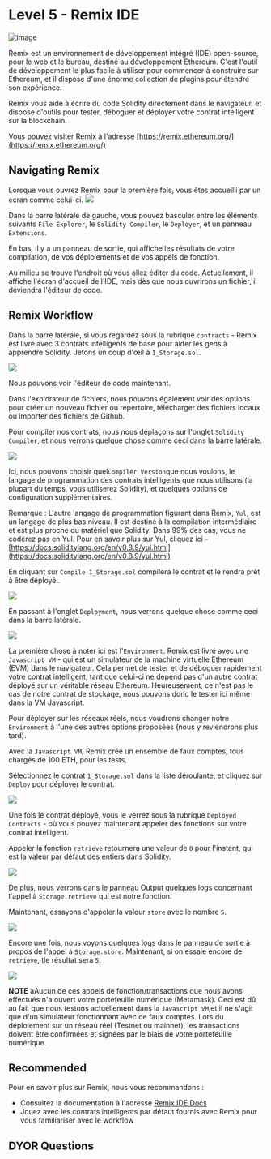 # Level 5 - Remix IDE

![image](https://user-images.githubusercontent.com/16539849/173646901-81144afc-36aa-418c-be7f-70477b627ced.png)

Remix est un environnement de développement intégré (IDE) open-source, pour le web et le bureau, destiné au développement Ethereum. C'est l'outil de développement le plus facile à utiliser pour commencer à construire sur Ethereum, et il dispose d'une énorme collection de plugins pour étendre son expérience. 

<Quiz questionId="512d993c-ecb0-4ecd-b077-8f7eec505bec" />

Remix vous aide à écrire du code Solidity directement dans le navigateur, et dispose d'outils pour tester, déboguer et déployer votre contrat intelligent sur la blockchain.


Vous pouvez visiter Remix à l'adresse [https://remix.ethereum.org/](https://remix.ethereum.org/)

<Quiz questionId="1cbd33c7-d0ae-445e-b70b-0888666e2a9d" />

## Navigating Remix

Lorsque vous ouvrez Remix pour la première fois, vous êtes accueilli par un écran comme celui-ci.
![](https://i.imgur.com/4RqBi40.png)

Dans la barre latérale de gauche, vous pouvez basculer entre les éléments suivants `File Explorer`, le `Solidity Compiler`, le `Deployer`, et un panneau `Extensions`.

En bas, il y a un panneau de sortie, qui affiche les résultats de votre compilation, de vos déploiements et de vos appels de fonction. 

Au milieu se trouve l'endroit où vous allez éditer du code. Actuellement, il affiche l'écran d'accueil de l'IDE, mais dès que nous ouvrirons un fichier, il deviendra l'éditeur de code.

## Remix Workflow

Dans la barre latérale, si vous regardez sous la rubrique `contracts`  - Remix est livré avec 3 contrats intelligents de base pour aider les gens à apprendre Solidity. Jetons un coup d'œil à `1_Storage.sol`.

![](https://i.imgur.com/OdGQABf.png)

Nous pouvons voir l'éditeur de code maintenant.

Dans l'explorateur de fichiers, nous pouvons également voir des options pour créer un nouveau fichier ou répertoire, télécharger des fichiers locaux ou importer des fichiers de Github.

Pour compiler nos contrats, nous nous déplaçons sur l'onglet `Solidity Compiler`,  et nous verrons quelque chose comme ceci dans la barre latérale.

![](https://i.imgur.com/kr0a26J.png)

Ici, nous pouvons choisir quel`Compiler Version`que nous voulons, le langage de programmation des contrats intelligents que nous utilisons (la plupart du temps, vous utiliserez Solidity), et quelques options de configuration supplémentaires.

Remarque : L'autre langage de programmation figurant dans Remix, `Yul`, est un langage de plus bas niveau. Il est destiné à la compilation intermédiaire et est plus proche du matériel que Solidity. Dans 99% des cas, vous ne coderez pas en Yul. Pour en savoir plus sur Yul, cliquez ici - [https://docs.soliditylang.org/en/v0.8.9/yul.html](https://docs.soliditylang.org/en/v0.8.9/yul.html)

En cliquant sur `Compile 1_Storage.sol` compilera le contrat et le rendra prêt à être déployé..

![](https://i.imgur.com/KieTxyw.png)

En passant à l'onglet `Deployment`, nous verrons quelque chose comme ceci dans la barre latérale.

![](https://i.imgur.com/NzlQ3kM.png)

<Quiz questionId="be553003-ef98-4517-88ac-1cea9c4a4008" />

La première chose à noter ici est l'`Environment`. Remix est livré avec une `Javascript VM` - qui est un simulateur de la machine virtuelle Ethereum (EVM) dans le navigateur. Cela permet de tester et de déboguer rapidement votre contrat intelligent, tant que celui-ci ne dépend pas d'un autre contrat déployé sur un véritable réseau Ethereum. Heureusement, ce n'est pas le cas de notre contrat de stockage, nous pouvons donc le tester ici même dans la VM Javascript.

Pour déployer sur les réseaux réels, nous voudrons changer notre `Environment` à l'une des autres options proposées (nous y reviendrons plus tard).

<Quiz questionId="b4e0f228-abc7-4384-ba92-2839fe77ed11" />

Avec la `Javascript VM`,  Remix crée un ensemble de faux comptes, tous chargés de 100 ETH, pour les tests. 

Sélectionnez le contrat `1_Storage.sol` dans la liste déroulante, et cliquez sur `Deploy` pour déployer le contrat. 

![](https://i.imgur.com/mjfULEw.png)

Une fois le contrat déployé, vous le verrez sous la rubrique `Deployed Contracts` - où vous pouvez maintenant appeler des fonctions sur votre contrat intelligent.

Appeler la fonction `retrieve`  retournera une valeur de `0` pour l'instant, qui est la valeur par défaut des entiers dans Solidity. 

![](https://i.imgur.com/B0tBUt0.png)

De plus, nous verrons dans le panneau Output quelques logs concernant l'appel à `Storage.retrieve` qui est notre fonction.

Maintenant, essayons d'appeler la valeur `store` avec le nombre `5`.

![](https://i.imgur.com/m3BwJCc.png)

Encore une fois, nous voyons quelques logs dans le panneau de sortie à propos de l'appel à `Storage.store`. Maintenant, si on essaie encore de `retrieve`, tle résultat sera `5`. 

![](https://i.imgur.com/8PdOvHf.png)


**NOTE** aAucun de ces appels de fonction/transactions que nous avons effectués n'a ouvert votre portefeuille numérique (Metamask). Ceci est dû au fait que nous testons actuellement dans la `Javascript VM`,et il ne s'agit que d'un simulateur fonctionnant avec de faux comptes. Lors du déploiement sur un réseau réel (Testnet ou mainnet), les transactions doivent être confirmées et signées par le biais de votre portefeuille numérique. 

## Recommended

Pour en savoir plus sur Remix, nous vous recommandons :

- Consultez la documentation à l'adresse [Remix IDE Docs](https://remix-ide.readthedocs.io/en/latest/)
- Jouez avec les contrats intelligents par défaut fournis avec Remix pour vous familiariser avec le workflow

## DYOR Questions
<Quiz questionId="1f9f5213-43dc-4e2b-9daa-64dec004af6e" />
<Quiz questionId="a8f3391a-00f5-4632-a25d-2515bd9523b2" />
<Quiz questionId="c0cb59fd-60df-404b-a052-6b7d360da2b4" />

<SubmitQuiz />
